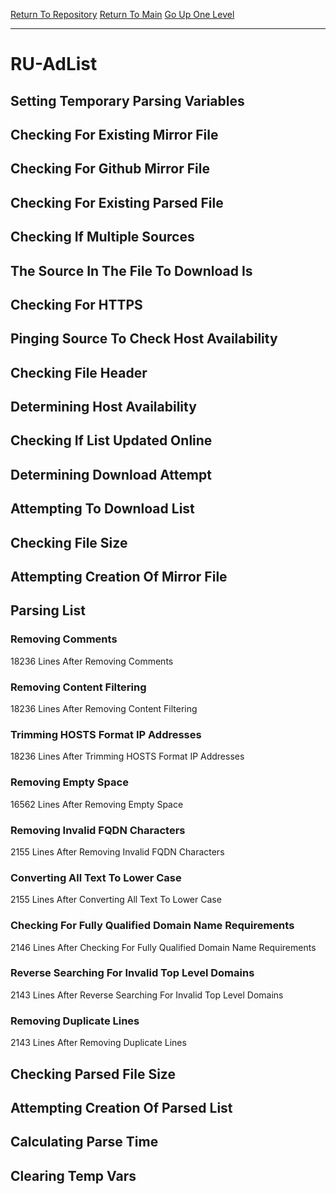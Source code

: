 [Return To Repository](https://github.com/deathbybandaid/piholeparser/)
[Return To Main](https://github.com/deathbybandaid/piholeparser/blob/master/RecentRunLogs/Mainlog.md)
[Go Up One Level](https://github.com/deathbybandaid/piholeparser/blob/master/RecentRunLogs/TopLevelScripts/30-Processing-Blacklists.md)
____________________________________
# RU-AdList
## Setting Temporary Parsing Variables
## Checking For Existing Mirror File
## Checking For Github Mirror File
## Checking For Existing Parsed File
## Checking If Multiple Sources
## The Source In The File To Download Is
## Checking For HTTPS
## Pinging Source To Check Host Availability
## Checking File Header
## Determining Host Availability
## Checking If List Updated Online
## Determining Download Attempt
## Attempting To Download List
## Checking File Size
## Attempting Creation Of Mirror File
## Parsing List
### Removing Comments
18236 Lines After Removing Comments
### Removing Content Filtering
18236 Lines After Removing Content Filtering
### Trimming HOSTS Format IP Addresses
18236 Lines After Trimming HOSTS Format IP Addresses
### Removing Empty Space
16562 Lines After Removing Empty Space
### Removing Invalid FQDN Characters
2155 Lines After Removing Invalid FQDN Characters
### Converting All Text To Lower Case
2155 Lines After Converting All Text To Lower Case
### Checking For Fully Qualified Domain Name Requirements
2146 Lines After Checking For Fully Qualified Domain Name Requirements
### Reverse Searching For Invalid Top Level Domains
2143 Lines After Reverse Searching For Invalid Top Level Domains
### Removing Duplicate Lines
2143 Lines After Removing Duplicate Lines
## Checking Parsed File Size
## Attempting Creation Of Parsed List
## Calculating Parse Time
## Clearing Temp Vars
